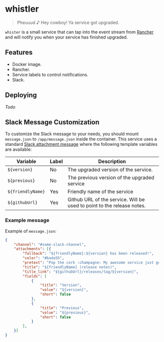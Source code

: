 # whistler
> Pheuuud ♪ Hey cowboy! Ya service got upgraded.

`whister` is a small service that can tap into the event stream from [Rancher](https://rancher.com/)
and will notify you when your service has finished upgraded.

## Features

- Docker image.
- Rancher.
- Service labels to control notifications.
- Slack.

## Deploying

_Todo_

## Slack Message Customization

To customize the Slack message to your needs, you should mount `message.json` to `/app/message.json`
inside the container. This service uses a standard [Slack attachment
message](https://api.slack.com/docs/messages/builder) where the following template variables are
available:

| Variable           | Label   | Description                                                           |
| -------------------|---------|-----------------------------------------------------------------------|
| `${version}`       | No      | The upgraded version of the service.                                  |
| `${previous}`      | No      | The previous version of the upgraded service                          |
| `${friendlyName}`  | Yes     | Friendly name of the service                                          |
| `${githubUrl}`     | Yes     | Github URL of the service. Will be used to point to the release notes.|

### Example message

Example of `message.json`:
```json
{
    "channel": "#some-slack-channel",
    "attachments": [{
        "fallback": "${friendlyName}:${version} has been released!",
        "color": "#bada55",
        "pretext": "Pop the cork :champagne: My awesome service just got a little better with a new release :rocket:",
        "title": "${friendlyName} (release notes)",
        "title_link": "${githubUrl}/releases/tag/${version}",
        "fields": [
            {
                "title": "Version",
                "value": "${version}",
                "short": false
            },
            {
                "title": "Previous",
                "value": "${previous}",
                "short": false
            }
        ],
    }]
}
```

